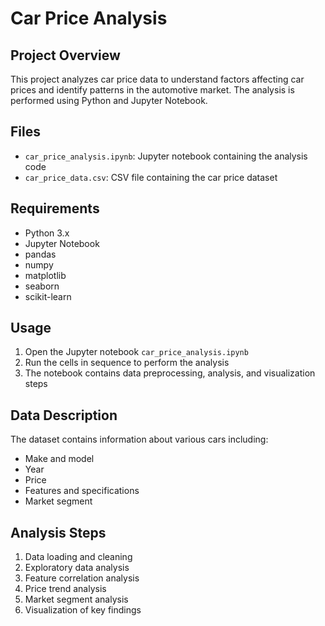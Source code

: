 # Car Price Analysis

## Project Overview
This project analyzes car price data to understand factors affecting car prices and identify patterns in the automotive market. The analysis is performed using Python and Jupyter Notebook.

## Files
- `car_price_analysis.ipynb`: Jupyter notebook containing the analysis code
- `car_price_data.csv`: CSV file containing the car price dataset

## Requirements
- Python 3.x
- Jupyter Notebook
- pandas
- numpy
- matplotlib
- seaborn
- scikit-learn

## Usage
1. Open the Jupyter notebook `car_price_analysis.ipynb`
2. Run the cells in sequence to perform the analysis
3. The notebook contains data preprocessing, analysis, and visualization steps

## Data Description
The dataset contains information about various cars including:
- Make and model
- Year
- Price
- Features and specifications
- Market segment

## Analysis Steps
1. Data loading and cleaning
2. Exploratory data analysis
3. Feature correlation analysis
4. Price trend analysis
5. Market segment analysis
6. Visualization of key findings 
